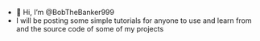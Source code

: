 - 👋 Hi, I’m @BobTheBanker999
- I will be posting some simple tutorials for anyone to use and learn from and the source code of some of my projects

<!---
BobTheBanker999/BobTheBanker999 is a ✨ special ✨ repository because its `README.md` (this file) appears on your GitHub profile.
You can click the Preview link to take a look at your changes.
--->
